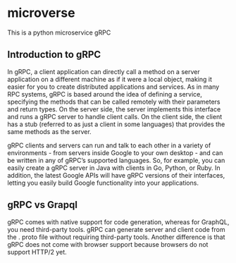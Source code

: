 # microverse
This is a python microservice gRPC

## Introduction to gRPC

In gRPC, a client application can directly call a method on a server application on a different machine as if it were a local object, making it easier for you to create distributed applications and services. As in many RPC systems, gRPC is based around the idea of defining a service, specifying the methods that can be called remotely with their parameters and return types. On the server side, the server implements this interface and runs a gRPC server to handle client calls. On the client side, the client has a stub (referred to as just a client in some languages) that provides the same methods as the server.

gRPC clients and servers can run and talk to each other in a variety of environments - from servers inside Google to your own desktop - and can be written in any of gRPC’s supported languages. So, for example, you can easily create a gRPC server in Java with clients in Go, Python, or Ruby. In addition, the latest Google APIs will have gRPC versions of their interfaces, letting you easily build Google functionality into your applications.


## gRPC vs Grapql
gRPC comes with native support for code generation, whereas for GraphQL, you need third-party tools. gRPC can generate server and client code from the . proto file without requiring third-party tools. Another difference is that gRPC does not come with browser support because browsers do not support HTTP/2 yet.